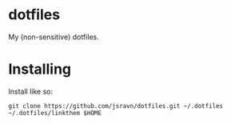 # dotfiles

My (non-sensitive) dotfiles.

# Installing

Install like so:

    git clone https://github.com/jsravn/dotfiles.git ~/.dotfiles
    ~/.dotfiles/linkthem $HOME

